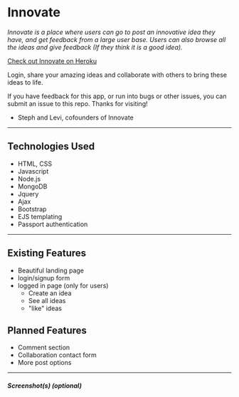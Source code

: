 # Innovate

*Innovate is a place where users can go to post an innovative idea they have, and get feedback from a large user base. Users can also browse all the ideas and give feedback (If they think it is a good idea).*

[Check out Innovate on Heroku](https://thawing-hollows-85916.herokuapp.com/)

Login, share your amazing ideas and collaborate with others to bring these ideas to life.

If you have feedback for this app, or run into bugs or other issues, you can submit an issue to this repo. Thanks for visiting!

* Steph and Levi, cofounders of Innovate

---

## Technologies Used

* HTML, CSS
* Javascript
* Node.js
* MongoDB
* Jquery
* Ajax
* Bootstrap
* EJS templating
* Passport authentication


---

## Existing Features

* Beautiful landing page
* login/signup form
* logged in page (only for users)
  * Create an idea
  * See all ideas
  * "like" ideas


## Planned Features

* Comment section
* Collaboration contact form
* More post options
---

##### Screenshot(s) (optional)
